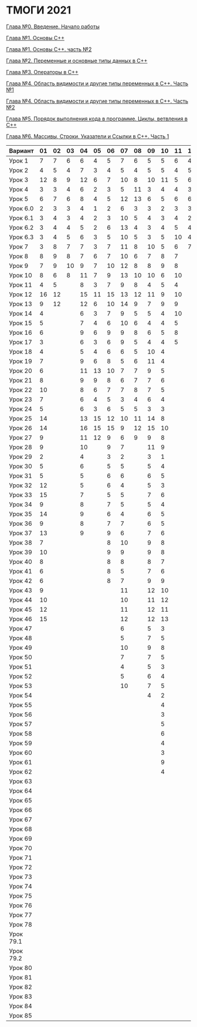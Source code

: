 # ТМОГИ 2021

[Глава №0. Введение. Начало работы](https://drive.google.com/drive/folders/1q9ILkl6kPBrzqY5IDAdt2iB8K4RCu3_s)

[Глава №1. Основы C++](https://drive.google.com/drive/folders/1dMwYSpwDyVjM3WYAmFnPbQyAa7Ku27ae?usp=sharing)

[Глава №1. Основы C++. часть №2](https://drive.google.com/drive/folders/1fXnj1Y5SFlGWLntIE1J1n9CxaEfAoDRt?usp=sharing)

[Глава №2. Переменные и основные типы данных в C++](https://drive.google.com/drive/folders/1H2bi6jBYB0l9SboeHFAvLMLuulBqJsar?usp=sharing)

[Глава №3. Операторы в C++](https://drive.google.com/drive/folders/16XzNa9f414aQFBlKuvIkwz7AKf2PCaL8?usp=sharing)

[Глава №4. Область видимости и другие типы переменных в C++. Часть №1](https://drive.google.com/drive/folders/18j9-sDrLqS7UFw7azZ-Sh42akJAXK9d5?usp=sharing)

[Глава №4. Область видимости и другие типы переменных в C++. Часть №2](https://drive.google.com/drive/folders/1IMZf9ja42b_KkapW57ksI2JSQn3f5nlN?usp=sharing)

[Глава №5. Порядок выполнения кода в программе. Циклы, ветвления в C++](https://drive.google.com/drive/folders/1SbvmBR0XuBYwH-gmKq9ZH353-UzmHxMS?usp=sharing)

[Глава №6. Массивы, Строки, Указатели и Ссылки в C++. Часть 1](https://drive.google.com/drive/folders/1ThTuEZA4AjxmEk4DH0SCpoGMiXGA63cQ?usp=sharing)

| Вариант  | 01 | 02 | 03 | 04 | 05 | 06 | 07 | 08 | 09 | 10 | 11 | 12 | 13 | 14 | 15 | 16 | 17 | 18 | 19 | 20 |
| -------  | -- | -- | -- | -- | -- | -- | -- | -- | -- | -- | -- | -- | -- | -- | -- | -- | -- | -- | -- | -- |
| Урок 1   |  7 |  7 |  6 |  6 |  4 |  5 |  7 |  6 |  5 |  5 | 6  |  4 |    |  4 |  5 |  4 |  6 |  5 |  4 |  6 |
| Урок 2   |  4 |  5 |  4 |  7 |  3 |  4 |  5 |  4 |  5 |  5 | 4  |  5 |    |  2 |  4 |  2 |  4 |  3 |  5 |  5 |
| Урок 3   | 12 |  8 |  9 | 12 |  6 |  7 | 10 |  8 | 10 | 11 | 5  |  6 |    |  6 | 11 |  6 |  8 | 10 |  9 |  11|
| Урок 4   |  3 |  3 |  4 |  6 |  2 |  3 |  5 | 11 |  3 |  4 | 4  |  3 |    |  2 |  2 |  2 |  4 |  8 |  5 |  6 |
| Урок 5   |  6 |  7 |  6 |  8 |  4 |  5 | 12 | 13 |  6 |  5 | 6  |  6 |    |  5 |  6 |  5 |  8 | 14 |  6 |  9 |
| Урок 6.0 |  2 |  3 |  3 |  4 |  1 |  2 |  6 |  3 |  3 |  2 | 3  |  3 |    |  1 |  2 |  1 |  2 |  2 |  2 |  3 |
| Урок 6.1 |  3 |  4 |  3 |  4 |  2 |  3 | 10 |  5 |  4 |  3 | 4  |  2 |    |  1 |  3 |  2 |  4 |  5 |  3 |  6 |
| Урок 6.2 |  3 |  4 |  4 |  5 |  2 |  6 | 13 |  4 |  3 |  4 | 5  |  4 |    |  3 |  3 |  3 |  3 |  4 |  4 |  5 |
| Урок 6.3 |  3 |  4 |  5 |  6 |  3 |  5 | 10 |  5 |  3 |  5 | 10 |  4 |    |  2 |  2 |  3 |  4 |  5 |  5 |  7 |
| Урок 7   |  3 |  8 |  7 |  7 |  3 |  7 | 11 |  8 | 10 |  5 | 6  |  7 |    |  3 |  9 |  3 |  4 |  4 |  7 |  5 |
| Урок 8   |  8 | 9  |  8 |  7 |  6 |  7 | 10 |  6 |  7 |  8 | 7  |    |    | 10 |  6 |  9 |  8 | 10 |  9 |  10|
| Урок 9   |  7 | 9  | 10 |  9 |  7 | 10 | 12 |  8 |  8 |  9 | 8  |    |    | 11 |  8 |  9 |  8 |  8 |  9 |  8 |
| Урок 10  |  8 | 6  |  8 | 11 |  7 |  9 | 13 | 10 | 10 |  6 | 10 |    |    | 10 |  6 |  8 |  6 |  6 |  8 |  11|
| Урок 11  |  4 | 5  |    |  8 |  3 |  7 |  9 |  8 |  4 |  5 |  4 |    |    |  7 |  4 |  5 |  5 |  3 |  4 |  7 |
| Урок 12  | 16 | 12 |    | 15 | 11 | 15 | 13 | 12 | 11 |  9 | 10 |    |    | 14 | 10 | 12 | 10 |  8 | 10 |  13|
| Урок 13  |  9 | 12 |    | 12 |  6 | 10 | 14 | 9  |  7 |  9 |  9 |    |    |  9 |  7 |  8 |  8 | 10 |  9 |   8|
| Урок 14  |  4 |    |    |  6 |  3 |  7 |  9 | 5  |  5 |  4 | 10 |    |    |  5 |  3 |  4 |  5 |  3 |  5 |  6 |
| Урок 15  |  5 |    |    |  7 |  4 |  6 | 10 | 6  |  4 |  4 |  5 |    |    |  6 |  4 |  5 |  5 |  4 |  6 |  5 |
| Урок 16  |  6 |    |    |  9 |  6 |  9 |  9 | 8  |  6 |  5 |  8 |    |    |  7 |  5 |  6 |  5 |  5 |  5 |  8 |
| Урок 17  |  3 |    |    |  6 |  3 |  6 |  9 | 5  |  4 |  4 |  5 |    |    |  4 |  3 |  4 |  5 |  5 |  4 |  6 |
| Урок 18  |  4 |    |    |  5 |  4 |  6 |  6 | 5  | 10 |  4 |    |    |    |  5 |  6 |  4 |    |  4 |  5 |  4 |
| Урок 19  |  7 |    |    |  9 |  6 |  8 |  5 | 6  | 11 |  4 |    |    |    |  8 |  7 |  4 |    |  5 |  5 |  9 |
| Урок 20  |  6 |    |    | 11 | 13 | 10 |  7 | 7  |  9 |  5 |    |    |    |  8 |  7 |  5 |    |  5 |  7 |  8 |
| Урок 21  |  8 |    |    |  9 |  9 |   8|  6 | 7  |  7 |  6 |    |    |    |  9 |  9 |  6 |    |  6 |  9 |    |
| Урок 22  | 10 |    |    |  8 |  6 |   7|  7 | 8  |  7 |  5 |    |    |    |  6 |  7 |  7 |    |  6 |  6 |    |
| Урок 23  |  7 |    |    |  6 |  4 |   5|  3 | 4  |  6 |  4 |    |    |    |  5 |  6 |  5 |    |  5 |  6 |    |
| Урок 24  |  5 |    |    |  6 |  3 |   6|  5 | 5  |  3 |  3 |    |    |    |  4 |  3 |  3 |    |  4 |  3 |    |
| Урок 25  | 14 |    |    | 13 | 15 |  12| 10 | 11 | 14 |  8 |    |    |    | 14 | 12 | 11 |    |  9 | 11 |    |
| Урок 26  | 14 |    |    | 16 | 15 |  15| 9  | 12 | 15 | 10 |    |    |    | 14 | 15 | 12 |    |  9 | 10 |    |
| Урок 27  |  9 |    |    | 11 | 12 |   9|  6 | 9  |  9 |  8 |    |    |    |  9 | 11 | 10 |    |  9 |  9 |    |
| Урок 28  |  9 |    |    | 10 |    |   9|  7 |    | 11 |  9 |    |    |    | 10 |  9 |  9 |    |    | 12 |    |
| Урок 29  |  2 |    |    |  4 |    |   3|  2 |    |  3 |  1 |    |    |    | 3  |  2 |  2 |    |    |  3 |    |
| Урок 30  |  5 |    |    |  6 |    |   5|  5 |    |  5 |  4 |    |    |    | 4  |  4 |  5 |    |    |  5 |    |
| Урок 31  |  5 |    |    |  5 |    |   6|  6 |    |  6 |  5 |    |    |    | 5  |  4 |  5 |    |    |  5 |    |
| Урок 32  | 12 |    |    |  5 |    |   6|  4 |    |  5 |  3 |    |    |    | 4  |  3 |  3 |    |    |  5 |    |
| Урок 33  | 15 |    |    |  7 |    |   5|  5 |    |  7 |  6 |    |    |    | 5  |  4 |  5 |    |    |  4 |    |
| Урок 34  |  9 |    |    |  8 |    |   7|  5 |    |  5 |  4 |    |    |    | 5  |  4 |  5 |    |    |    |    |
| Урок 35  | 14 |    |    |  9 |    |   6|  4 |    |  6 |  5 |    |    |    | 7  |  5 |  5 |    |    |    |    |
| Урок 36  |  9 |    |    |  8 |    |   7|  7 |    |  6 |  5 |    |    |    | 7  |  5 |  5 |    |    |    |    |
| Урок 37  | 13 |    |    |  9 |    |   9|  6 |    |  7 |  6 |    |    |    | 8  |  7 |  6 |    |    |    |    |
| Урок 38  |  7 |    |    |    |    |   8| 10 |    |  9 |  8 |    |    |    | 9  |  9 |  8 |    |    |    |    |
| Урок 39  | 10 |    |    |    |    |   9| 9  |    |  9 |  8 |    |    |    | 8  |  7 |  8 |    |    |    |    |
| Урок 40  |  8 |    |    |    |    |   8| 8  |    |  8 |  7 |    |    |    | 7  |  5 |  6 |    |    |    |    |
| Урок 41  |  6 |    |    |    |    |   8| 5  |    |  7 |  6 |    |    |    | 7  |  6 |  7 |    |    |    |    |
| Урок 42  |  6 |    |    |    |    |   8| 7  |    |  9 |  9 |    |    |    | 8  |  8 |  7 |    |    |    |    |
| Урок 43  |  9 |    |    |    |    |    | 11 |    | 12 | 10 |    |    |    | 10 | 10 | 10 |    |    |    |    |
| Урок 44  | 10 |    |    |    |    |    | 10 |    | 11 | 12 |    |    |    | 12 | 11 | 10 |    |    |    |    |
| Урок 45  | 12 |    |    |    |    |    | 11 |    | 12 | 11 |    |    |    | 11 | 11 | 10 |    |    |    |    |
| Урок 46  | 15 |    |    |    |    |    | 12 |    | 12 | 13 |    |    |    | 12 | 13 | 12 |    |    |    |    |
| Урок 47  |    |    |    |    |    |    | 6  |    |  5 |  3 |    |    |    | 4  |  3 |    |    |    |    |    |
| Урок 48  |    |    |    |    |    |    | 5  |    |  7 |  5 |    |    |    | 7  |  9 |    |    |    |    |    |
| Урок 49  |    |    |    |    |    |    | 10 |    |  9 |  8 |    |    |    | 9  | 12 |    |    |    |    |    |
| Урок 50  |    |    |    |    |    |    | 7  |    |  7 |  5 |    |    |    | 8  |  8 |    |    |    |    |    |
| Урок 51  |    |    |    |    |    |    |  4 |    |  5 |  3 |    |    |    | 4  |  5 |    |    |    |    |    |
| Урок 52  |    |    |    |    |    |    |  5 |    |  6 |  4 |    |    |    | 5  |  5 |    |    |    |    |    |
| Урок 53  |    |    |    |    |    |    | 10 |    |  7 |  5 |    |    |    | 8  |  7 |    |    |    |    |    |
| Урок 54  |    |    |    |    |    |    |    |    |  4 |  2 |    |    |    | 3  |  4 |    |    |    |    |    |
| Урок 55  |    |    |    |    |    |    |    |    |    |  4 |    |    |    |    | 14 |    |    |    |    |    |
| Урок 56  |    |    |    |    |    |    |    |    |    |  3 |    |    |    |    |  7 |    |    |    |    |    |
| Урок 57  |    |    |    |    |    |    |    |    |    |  5 |    |    |    |    | 10 |    |    |    |    |    |
| Урок 58  |    |    |    |    |    |    |    |    |    |  6 |    |    |    |    | 19 |    |    |    |    |    |
| Урок 59  |    |    |    |    |    |    |    |    |    |  4 |    |    |    |    |  9 |    |    |    |    |    |
| Урок 60  |    |    |    |    |    |    |    |    |    |  3 |    |    |    |    |  9 |    |    |    |    |    |
| Урок 61  |    |    |    |    |    |    |    |    |    |  9 |    |    |    |    | 20 |    |    |    |    |    |
| Урок 62  |    |    |    |    |    |    |    |    |    |  4 |    |    |    |    |  8 |    |    |    |    |    |
| Урок 63  |    |    |    |    |    |    |    |    |    |    |    |    |    |    |  6 |    |    |    |    |    |
| Урок 64  |    |    |    |    |    |    |    |    |    |    |    |    |    |    | 16 |    |    |    |    |    |
| Урок 65  |    |    |    |    |    |    |    |    |    |    |    |    |    |    | 13 |    |    |    |    |    |
| Урок 66  |    |    |    |    |    |    |    |    |    |    |    |    |    |    |  2 |    |    |    |    |    |
| Урок 67  |    |    |    |    |    |    |    |    |    |    |    |    |    |    |  2 |    |    |    |    |    |
| Урок 68  |    |    |    |    |    |    |    |    |    |    |    |    |    |    |  2 |    |    |    |    |    |
| Урок 69  |    |    |    |    |    |    |    |    |    |    |    |    |    |    | 14 |    |    |    |    |    |
| Урок 70  |    |    |    |    |    |    |    |    |    |    |    |    |    |    | 14 |    |    |    |    |    |
| Урок 71  |    |    |    |    |    |    |    |    |    |    |    |    |    |    |    |    |    |    |    |    |
| Урок 72  |    |    |    |    |    |    |    |    |    |    |    |    |    |    |    |    |    |    |    |    |
| Урок 73  |    |    |    |    |    |    |    |    |    |    |    |    |    |    |    |    |    |    |    |    |
| Урок 74  |    |    |    |    |    |    |    |    |    |    |    |    |    |    |    |    |    |    |    |    |
| Урок 75  |    |    |    |    |    |    |    |    |    |    |    |    |    |    |    |    |    |    |    |    |
| Урок 76  |    |    |    |    |    |    |    |    |    |    |    |    |    |    |    |    |    |    |    |    |
| Урок 77  |    |    |    |    |    |    |    |    |    |    |    |    |    |    |    |    |    |    |    |    |
| Урок 78  |    |    |    |    |    |    |    |    |    |    |    |    |    |    |    |    |    |    |    |    |
| Урок 79.1|    |    |    |    |    |    |    |    |    |    |    |    |    |    |    |    |    |    |    |    |
| Урок 79.2|    |    |    |    |    |    |    |    |    |    |    |    |    |    |    |    |    |    |    |    |
| Урок 80  |    |    |    |    |    |    |    |    |    |    |    |    |    |    |    |    |    |    |    |    |
| Урок 81  |    |    |    |    |    |    |    |    |    |    |    |    |    |    |    |    |    |    |    |    |
| Урок 82  |    |    |    |    |    |    |    |    |    |    |    |    |    |    |    |    |    |    |    |    |
| Урок 83  |    |    |    |    |    |    |    |    |    |    |    |    |    |    |    |    |    |    |    |    |
| Урок 84  |    |    |    |    |    |    |    |    |    |    |    |    |    |    |    |    |    |    |    |    |
| Урок 85  |    |    |    |    |    |    |    |    |    |    |    |    |    |    |    |    |    |    |    |    |
